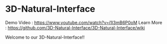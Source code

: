 # 3D-Natural-Interface
Demo Video : https://www.youtube.com/watch?v=i1I3mB6P0oM
Learn More : https://github.com/3D-Natural-Interface/3D-Natural-Interface/wiki

Welcome to our 3D-Natural-Interface!!
